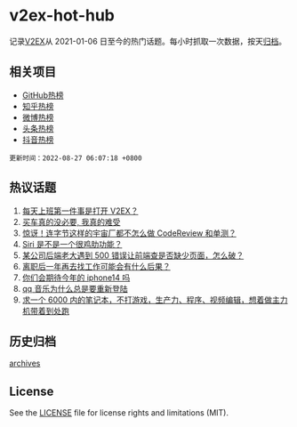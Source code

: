 # v2ex-hot-hub

 记录[V2EX](https://www.v2ex.com/)从 2021-01-06 日至今的热门话题。每小时抓取一次数据，按天[归档](archives)。
 
 ## 相关项目

- [GitHub热榜](https://github.com/snaildev/github-hot-hub)
- [知乎热榜](https://github.com/snaildev/zhihu-hot-hub)
- [微博热榜](https://github.com/snaildev/weibo-hot-hub)
- [头条热榜](https://github.com/snaildev/toutiao-hot-hub)
- [抖音热榜](https://github.com/snaildev/douyin-hot-hub)


 `更新时间：2022-08-27 06:07:18 +0800`

## 热议话题

1. [每天上班第一件事是打开 V2EX？](https://www.v2ex.com/t/875501)
1. [买车真的没必要, 我真的难受](https://www.v2ex.com/t/875520)
1. [惊讶！连字节这样的宇宙厂都不怎么做 CodeReview 和单测？](https://www.v2ex.com/t/875493)
1. [Siri 是不是一个很鸡肋功能？](https://www.v2ex.com/t/875568)
1. [某公司后端老大遇到 500 错误让前端查是否缺少页面，怎么破？](https://www.v2ex.com/t/875650)
1. [离职后一年再去找工作可能会有什么后果？](https://www.v2ex.com/t/875488)
1. [你们会期待今年的 iphone14 吗](https://www.v2ex.com/t/875562)
1. [qq 音乐为什么总是要重新登陆](https://www.v2ex.com/t/875487)
1. [求一个 6000 内的笔记本，不打游戏，生产力、程序、视频编辑，想着做主力机带着到处跑](https://www.v2ex.com/t/875659)

## 历史归档

[archives](archives)

## License

See the [LICENSE](LICENSE) file for license rights and limitations (MIT).
